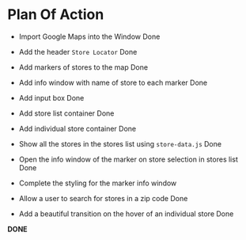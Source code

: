 # Plan Of Action

- Import Google Maps into the Window Done

- Add the header `Store Locator`  Done

- Add markers of stores to the map Done

- Add info window with name of store to each marker Done

- Add input box Done

- Add store list container Done

- Add individual store container Done

- Show all the stores in the stores list using `store-data.js` Done

- Open the info window of the marker on store selection in stores list Done

- Complete the styling for the marker info window

- Allow a user to search for stores in a zip code Done

- Add a beautiful transition on the hover of an individual store Done

**DONE**

